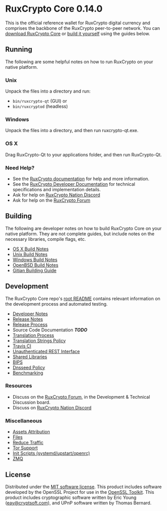 RuxCrypto Core 0.14.0
=====================

This is the official reference wallet for RuxCrypto digital currency and comprises the backbone of the RuxCrypto peer-to-peer network. You can [download RuxCrypto Core](https://www.ruxcrypto.org/downloads/) or [build it yourself](#building) using the guides below.

Running
---------------------
The following are some helpful notes on how to run RuxCrypto on your native platform.

### Unix

Unpack the files into a directory and run:

- `bin/ruxcrypto-qt` (GUI) or
- `bin/ruxcryptod` (headless)

### Windows

Unpack the files into a directory, and then run ruxcrypto-qt.exe.

### OS X

Drag RuxCrypto-Qt to your applications folder, and then run RuxCrypto-Qt.

### Need Help?

* See the [RuxCrypto documentation](https://docs.ruxcrypto.org)
for help and more information.
* See the [RuxCrypto Developer Documentation](https://ruxcrypto-docs.github.io/) 
for technical specifications and implementation details.
* Ask for help on [RuxCrypto Nation Discord](http://ruxcryptochat.org)
* Ask for help on the [RuxCrypto Forum](https://ruxcrypto.org/forum)

Building
---------------------
The following are developer notes on how to build RuxCrypto Core on your native platform. They are not complete guides, but include notes on the necessary libraries, compile flags, etc.

- [OS X Build Notes](build-osx.md)
- [Unix Build Notes](build-unix.md)
- [Windows Build Notes](build-windows.md)
- [OpenBSD Build Notes](build-openbsd.md)
- [Gitian Building Guide](gitian-building.md)

Development
---------------------
The RuxCrypto Core repo's [root README](/README.md) contains relevant information on the development process and automated testing.

- [Developer Notes](developer-notes.md)
- [Release Notes](release-notes.md)
- [Release Process](release-process.md)
- Source Code Documentation ***TODO***
- [Translation Process](translation_process.md)
- [Translation Strings Policy](translation_strings_policy.md)
- [Travis CI](travis-ci.md)
- [Unauthenticated REST Interface](REST-interface.md)
- [Shared Libraries](shared-libraries.md)
- [BIPS](bips.md)
- [Dnsseed Policy](dnsseed-policy.md)
- [Benchmarking](benchmarking.md)

### Resources
* Discuss on the [RuxCrypto Forum](https://ruxcrypto.org/forum), in the Development & Technical Discussion board.
* Discuss on [RuxCrypto Nation Discord](http://ruxcryptochat.org)

### Miscellaneous
- [Assets Attribution](assets-attribution.md)
- [Files](files.md)
- [Reduce Traffic](reduce-traffic.md)
- [Tor Support](tor.md)
- [Init Scripts (systemd/upstart/openrc)](init.md)
- [ZMQ](zmq.md)

License
---------------------
Distributed under the [MIT software license](/COPYING).
This product includes software developed by the OpenSSL Project for use in the [OpenSSL Toolkit](https://www.openssl.org/). This product includes
cryptographic software written by Eric Young ([eay@cryptsoft.com](mailto:eay@cryptsoft.com)), and UPnP software written by Thomas Bernard.
